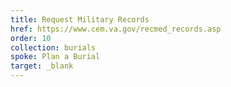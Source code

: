 ```yaml
---
title: Request Military Records
href: https://www.cem.va.gov/recmed_records.asp
order: 10
collection: burials
spoke: Plan a Burial
target: _blank
---
```


